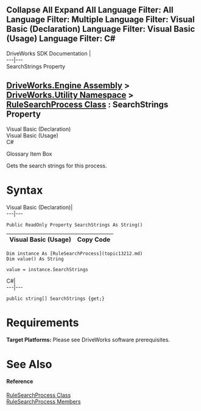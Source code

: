        

 Collapse All Expand All  Language Filter: All  Language Filter: Multiple  Language Filter: Visual Basic (Declaration) Language Filter: Visual Basic (Usage) Language Filter: C#  
---  
DriveWorks SDK Documentation  |   
---|---  
SearchStrings Property   
  
[DriveWorks.Engine Assembly](topic2156.md) > [DriveWorks.Utility Namespace](topic13190.md) > [RuleSearchProcess Class](topic13212.md) : SearchStrings Property  
---  
  
Visual Basic (Declaration)    
Visual Basic (Usage)    
C# 

Glossary Item Box

Gets the search strings for this process. 

# Syntax

Visual Basic (Declaration)|   
---|---  
      
    
    Public ReadOnly Property SearchStrings As String()  
  
Visual Basic (Usage)| Copy Code  
---|---  
      
    
    Dim instance As [RuleSearchProcess](topic13212.md)
    Dim value() As String
     
    value = instance.SearchStrings  
  
C#|   
---|---  
      
    
    public string[] SearchStrings {get;}  
  
# Requirements

**Target Platforms:** Please see DriveWorks software prerequisites.

# See Also

#### Reference

[RuleSearchProcess Class](topic13212.md)   
[RuleSearchProcess Members](topic13213.md)


